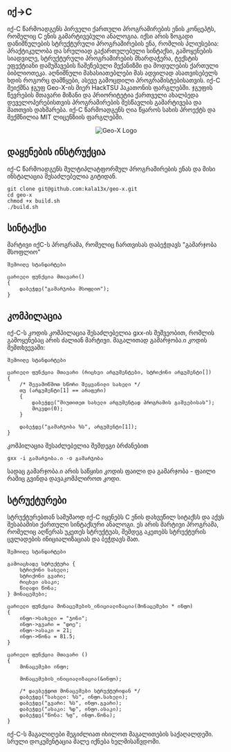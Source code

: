 ## იქ->C

იქ-C წარმოადგენს პირველი ქართული პროგრამირების ენის კონცეპტს, რომელიც C ენის გამარტივებული ანალოგია. იქსი არის ზოგადი დანიშნულების სტრუქტურული პროგრამირების ენა, რომლის პლიუსებია: პრაქტიკულობა და სრულიად გაქართულებული სინტაქსი, გამოყენების სიადვილე, სტრუქტურული პროგრამირების მხარდაჭერა, ტექსტის ეფექტიანი დამუშავების ჩაშენებული მექანიზმი და მოდულების ქართული ბიბლიოთეკა. აღნიშნული მახასიათებლები მას ადვილად ასათვისებელს ხდის როგორც დამწყები, ასევე გამოცდილი პროგრამისტებისათვის. იქ-C შეიქმნა ჯგუფ Geo-X-ის მიერ HackTSU ჰაკათონის ფარგლებში. ჯგუფის წევრების მთავარი მიზანი და პრიორიტეტია ქართველი ახალბედა დეველოპერებისთვის პროგრამირების შესწავლის გამარტივება და მათთვის დახმარება. იქ-C წარმოადგენს ღია წყაროს სახის პროექტს და შექმნილია MIT ლიცენზიის ფარგლებში.

<p align="center">
  <img src="https://raw.githubusercontent.com/kala13x/geo-x/master/x.png" alt="Geo-X Logo"/>
</p>

## დაყენების ინსტრუქცია
იქ-C წარმოადგენს მულტიპლატფორმულ პროგრამირების ენას და მისი ინსტალაცია შესაძლებელია გიტიდან.
```
git clone git@github.com:kala13x/geo-x.git
cd geo-x
chmod +x build.sh
./build.sh
```

## სინტაქსი
მარტივი იქC-ს პროგრამა, რომელიც ჩართვისას დაბეჭდავს "გამარჯობა მსოფლიო"
```
შემოიღე სტანდარტები

ცარიელი ფუნქცია მთავარი() 
{ 
    დაბეჭდე("გამარჯობა მსოფლიო"); 
}
```

## კომპილაცია
იქ-C-ს კოდის კომპილაცია შესაძლებელია gxx-ის მეშვეობით, რომლის გამოყენებაც არის ძალიან მარტივი. მაგალითად გამარჯობა.ი კოდის შემთხვევაში:

```
შემოიღე სტანდარტები

ცარიელი ფუნქცია მთავარი (რიცხვი არგუმენტები, სტრიქონი არგუმენტი[])
{
	/* შევამოწმოთ სწორი შეყვანილი სახელი */
	თუ (არგუმენტი[1] == არაფერი) 
	{
		დაბეჭდე("მიუთითეთ სახელი არგუმენტად პროგრამის გაშვებისას");
		მოკვდი(0);
	}

	დაბეჭდე("გამარჯობა %ს", არგუმენტი[1]);
}
```
კომპილაცია შესაძლებელია შემდეგი ბრძანებით
```
gxx -i გამარჯობა.ი -o გამარჯობა
```
სადაც გამარჯობა.ი არის საწყისი კოდის ფაილი და გამარჯობა - ფაილი რაშიც გვინდა დავაკომპლიროთ კოდი.

## სტრუქტურები
სტრუქტურებთან სამუშაოდ იქ-C იყენებს C ენის დახვეწილ სიტაქსს და აქვს შესაბამისი ქართული სინტაქსური ანალოგი. ეს არის მარტივი პროგრამა, რომელიც აღწერას უკეთეს სტრუქტუას, შემდეგ აკეთებს სტრუქტურის ცვლადების ინიციალიზაციას და ბეჭდავს მათ.

```
შემოიღე სტანდარტები

გამოაცხადე სტრუქტურა {
    სტრიქონი სახელი;
    სტრიქონი გვარი;
    რიცხვი ასაკი;
    წილადი წონა;
} მონაცემები;

ცარიელი ფუნქცია მონაცემების_ინიციალიზაცია(მონაცემები * ინფო) 
{
    ინფო->სახელი = "ჯონი";
    ინფო->გვარი = "დოე";
    ინფო->ასაკი = 21;
    ინფო->წონა = 81.5;
}

ცარიელი ფუნქცია მთავარი ()
{
    მონაცემები ინფო;

    მონაცემების_ინიციალიზაცია(&ინფო);

    /* დავბეჭდოთ მონაცემები სტრუქტურიდან */
    დაბეჭდე("სახელი: %ს", ინფო.სახელი);
    დაბეჭდე("გვარი: %ს", ინფო.გვარი);
    დაბეჭდე("ასაკი: %დ", ინფო.ასაკი);
    დაბეჭდე("წონა: %ფ", ინფო.წონა);
}
```

იქ-C-ს მაგალიღები შეგიძლიათ იხილოთ მაგალითების საქაღალდეში.
სრული დოკუმენტაცია მალე იქნება ხელმისაწვდომი.
